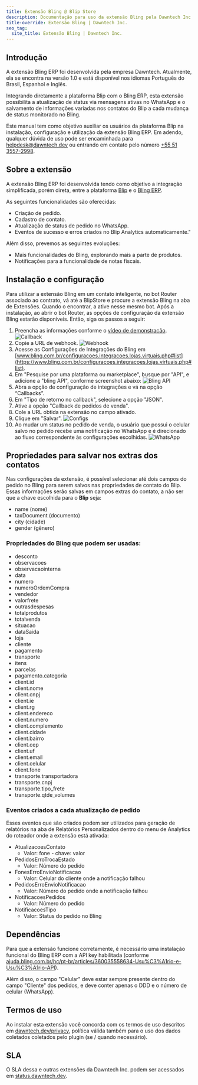 ```yaml
---
title: Extensão Bling @ Blip Store
description: Documentação para uso da extensão Bling pela Dawntech Inc. para a plataforma Take Blip
title-override: Extensão Bling | Dawntech Inc.
seo_tag:
  site_title: Extensão Bling | Dawntech Inc.
---
```



## Introdução

A extensão Bling  ERP foi desenvolvida pela empresa Dawntech. Atualmente, ela se encontra na versão 1.0 e está
disponível nos idiomas Português do Brasil, Espanhol e Inglês.

Integrando diretamente a plataforma Blip com o Bling ERP, esta extensão possibilita a atualização de status via mensagens ativas no WhatsApp e o salvamento de informações variadas nos contatos do Blip a cada mudança de status monitorado no Bling.

Este manual tem como objetivo auxiliar os usuários da plataforma Blip na instalação, configuração e utilização da extensão Bling ERP. Em adendo, qualquer dúvida de uso pode ser encaminhada para [helpdesk@dawntech.dev](mailto:helpdesk@dawntech.dev) ou entrando em contato pelo número [+55 51 3557-2998](https://wa.me/555135572998).


## Sobre a extensão

A extensão Bling ERP foi desenvolvida tendo como objetivo a integração simplificada, porém direta, entre a plataforma [Blip](https://portal.blip.ai) e o [Bling ERP](https://bling.com.br/).

As seguintes funcionalidades são oferecidas:

- Criação de pedido.
- Cadastro de contato.
- Atualização de status de pedido no WhatsApp.
- Eventos de sucesso e erros criados no Blip Analytics automaticamente."

Além disso, prevemos as seguintes evoluções:

- Mais funcionalidades do Bling, explorando mais a parte de produtos.
- Notificações para a funcionalidade de notas fiscais.

## Instalação e configuração
Para utilizar a extensão Bling em um contato inteligente, no bot Router associado ao contrato, vá até a BlipStore e procure a extensão Bling na aba de Extensões. Quando o encontrar, a ative nesse mesmo bot. Após a instalação, ao abrir o bot Router, as opções de configuração da extensão Bling estarão disponíveis. Então, siga os passos a seguir:
1. Preencha as informações conforme o [vídeo de demonstração](https://www.youtube.com/watch?v=sMDrECb6TUI).
![Callback](../images/pt/bling/bling_0.jpg)
2. Copie a URL de webhook.
![Webhook](../images/pt/bling/bling_1.jpg)
3. Acesse as Configurações de Integrações do Bling em [www.bling.com.br/configuracoes.integracoes.lojas.virtuais.php#list](https://www.bling.com.br/configuracoes.integracoes.lojas.virtuais.php#list).
4. Em "Pesquise por uma plataforma ou marketplace", busque por "API", e adicione a "bling API", conforme screenshot abaixo:
![Bling API](../images/pt/bling/bling_4.png)
5. Abra a opção de configuração de integrações e vá na opção “Callbacks”.
6. Em "Tipo de retorno no callback", selecione a opção "JSON".
7. Ative a opção "Callback de pedidos de venda".
8. Cole a URL obtida na extensão no campo ativado.
9. Clique em "Salvar".
![Configs](../images/pt/bling/bling_3.jpg)
10. Ao mudar um status no pedido de venda, o usuário que possui o celular salvo no pedido recebe uma notificação no WhatsApp e é direcionado ao fluxo correspondente às configurações escolhidas.
![WhatsApp](../images/pt/bling/bling_2.jpg)

## Propriedades para salvar nos extras dos contatos

Nas configurações da extensão, é possível selecionar até dois campos do pedido no Bling para serem salvos nas propriedades de contato do Blip.
Essas informações serão salvas em campos extras do contato, a não ser que a chave escolhida para o **Blip** seja:
- name (nome)
- taxDocument (documento)
- city (cidade)
- gender (gênero)

### Propriedades do Bling que podem ser usadas:

- desconto
- observacoes
- observacaointerna
- data
- numero
- numeroOrdemCompra
- vendedor
- valorfrete
- outrasdespesas
- totalprodutos
- totalvenda
- situacao
- dataSaida
- loja
- cliente
- pagamento
- transporte
- itens
- parcelas
- pagamento.categoria
- client.id
- client.nome
- client.cnpj
- client.ie
- client.rg
- client.endereco
- client.numero
- client.complemento
- client.cidade
- client.bairro
- client.cep
- client.uf
- client.email
- client.celular
- client.fone
- transporte.transportadora
- transporte.cnpj
- transporte.tipo_frete
- transporte.qtde_volumes

### Eventos criados a cada atualização de pedido
Esses eventos que são criados podem ser utilizados para geração de relatórios na aba de Relatórios Personalizados dentro do menu de Analytics do roteador onde a extensão está ativada:
* AtualizacoesContato
  * Valor: fone - chave: valor
* PedidosErroTrocaEstado
  * Valor: Número do pedido
* FonesErroEnvioNotificacao
  * Valor: Celular do cliente onde a notificação falhou
* PedidosErroEnvioNotificacao
  * Valor: Número do pedido onde a notificação falhou
* NotificacoesPedidos
  * Valor: Número do pedido
* NotificacoesTipo
  * Valor: Status do pedido no Bling

## Dependências

Para que a extensão funcione corretamente, é necessário uma instalação funcional do Bling ERP com a API key habilitada (conforme [ajuda.bling.com.br/hc/pt-br/articles/360035558634-Usu%C3%A1rio-e-Usu%C3%A1rio-API](https://ajuda.bling.com.br/hc/pt-br/articles/360035558634-Usu%C3%A1rio-e-Usu%C3%A1rio-API#h_9ab0c0af-fa03-4c1b-acfe-a0b9fef8ae05)).

Além disso, o campo "Celular" deve estar sempre presente dentro do campo "Cliente" dos pedidos, e deve conter apenas o DDD e o número de celular (WhatsApp).


## Termos de uso

Ao instalar esta extensão você concorda com os termos de uso descritos em [dawntech.dev/privacy](https://dawntech.dev/privacy/pt), política válida também para o uso dos dados coletados coletados pelo plugin (se / quando necessário).

## SLA

O SLA dessa e outras extensões da Dawntech Inc. podem ser acessados em [status.dawntech.dev](https://status.dawntech.dev).